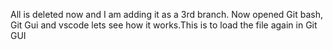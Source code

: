 All is deleted now and I am adding it as a 3rd branch.
Now opened Git bash, Git Gui and vscode lets see how it works.This is to load the file again in Git GUI